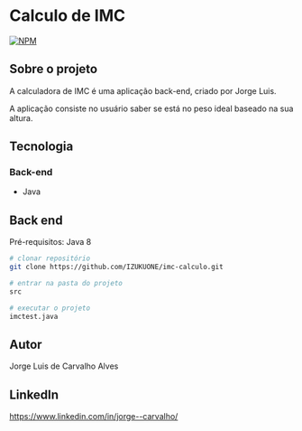 # Calculo de IMC
[![NPM](https://img.shields.io/npm/l/react)](https://github.com/IZUKUONE/imc-calculo/blob/main/LICENSE)

## Sobre o projeto 
A calculadora de IMC é uma aplicação back-end, criado por Jorge Luis.

A aplicação consiste no usuário saber se está no peso ideal baseado na sua altura.

## Tecnologia

### Back-end
- Java

## Back end
Pré-requisitos: Java 8

```bash
# clonar repositório
git clone https://github.com/IZUKUONE/imc-calculo.git

# entrar na pasta do projeto 
src

# executar o projeto
imctest.java
```
 
## Autor
Jorge Luis de Carvalho Alves

## LinkedIn
https://www.linkedin.com/in/jorge--carvalho/

